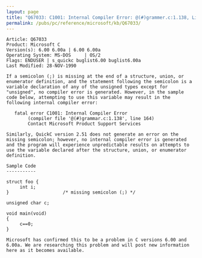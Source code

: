 ```yaml
---
layout: page
title: "Q67033: C1001: Internal Compiler Error: @(#)grammer.c:1.138, Line 164"
permalink: /pubs/pc/reference/microsoft/kb/Q67033/
---
```


	Article: Q67033
	Product: Microsoft C
	Version(s): 6.00 6.00a | 6.00 6.00a
	Operating System: MS-DOS     | OS/2
	Flags: ENDUSER | s_quickc buglist6.00 buglist6.00a
	Last Modified: 28-NOV-1990
	
	If a semicolon (;) is missing at the end of a structure, union, or
	enumerator definition, and the statement following the semicolon is a
	variable declaration of any of the unsigned types except for
	"unsigned", no compiler error is generated. However, in the sample
	code below, attempting to use this variable may result in the
	following internal compiler error:
	
	   fatal error C1001: Internal Compiler Error
	        (compiler file '@(#)grammar.c:1.138', line 164)
	        Contact Microsoft Product Support Services
	
	Similarly, QuickC version 2.51 does not generate an error on the
	missing semicolon; however, no internal compiler error is generated
	and the program will experience unpredictable results on attempts to
	use the variable declared after the structure, union, or enumerator
	definition.
	
	Sample Code
	-----------
	
	struct foo {
	     int i;
	}                    /* missing semicolon (;) */
	
	unsigned char c;
	
	void main(void)
	{
	     c==0;
	}
	
	Microsoft has confirmed this to be a problem in C versions 6.00 and
	6.00a. We are researching this problem and will post new information
	here as it becomes available.

